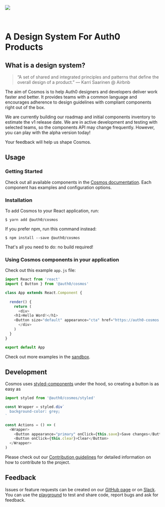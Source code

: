 
<img src="https://cdn.auth0.com/website/cosmos/github/readme-header.png">

&nbsp;

# A Design System For Auth0 Products

## What is a design system?

> “A set of shared and integrated principles and patterns that define the overall design of a product.” — Karri Saarinen @ Airbnb

The aim of Cosmos is to help Auth0 designers and developers deliver work faster and better. It provides teams with a common language and encourages adherence to design guidelines with compliant components right out of the box.

We are currently building our roadmap and initial components inventory to estimate the v1 release date. We are in active development and testing with selected teams, so the components API may change frequently. However, you can play with the alpha version today!

Your feedback will help us shape Cosmos.

## Usage

### Getting Started

Check out all available components in the [Cosmos documentation](https://auth0-cosmos.now.sh/docs/#/). Each component has examples and configuration options. 

### Installation

To add Cosmos to your React application, run:

```
$ yarn add @auth0/cosmos
```

If you prefer npm, run this command instead:

```
$ npm install --save @auth0/cosmos
```

That's all you need to do: no build required!


### Using Cosmos components in your application

Check out this example `app.js` file:

```js
import React from 'react'
import { Button } from '@auth0/cosmos'

class App extends React.Component {
 
  render() {
    return (
      <div>
	<h1>Hello Word!</h1>
	<Button size="default" appearance="cta" href="https://auth0-cosmos.now.sh/">Cosmos Documentation</Button>
      </div>
    )
  }
}

export default App
```

Check out more examples in the [sandbox](https://auth0-cosmos.now.sh/sandbox).


## Development

Cosmos uses [styled-components](https://www.styled-components.com) under the hood, so creating a button is as easy as

```js
import styled from '@auth0/cosmos/styled'

const Wrapper = styled.div`
  background-color: grey;
`

const Actions = () => (
  <Wrapper>
    <Button appearance="primary" onClick={this.save}>Save changes</Button>
    <Button onClick={this.clear}>Clear</Button>
  </Wrapper>
)
```

Please check out our [Contribution guidelines](https://auth0-cosmos.now.sh/docs/#/contribution-guide) for detailed information on how to contribute to the project.

## Feedback

Issues or feature requests can be created on our [GitHub page](https://github.com/auth0/cosmos/issues) or on [Slack](https://auth0.slack.com/messages/C5ZK0DD8X). You can use the [playground](https://auth0-cosmos.now.sh/docs/#/playground) to test and share code, report bugs and ask for feedback.
